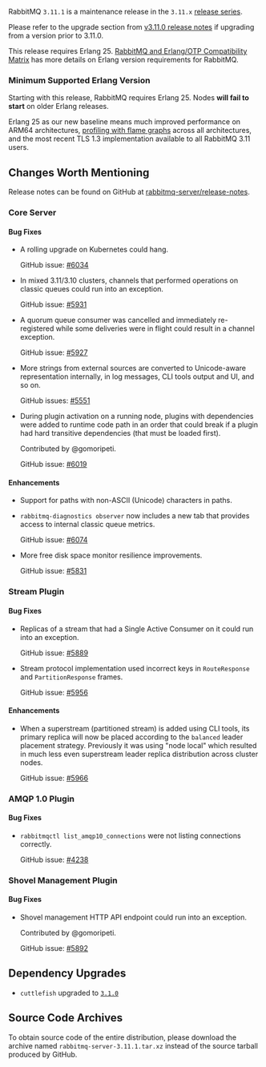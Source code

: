 RabbitMQ `3.11.1` is a maintenance release in the `3.11.x` [release series](https://www.rabbitmq.com/versions.html).

Please refer to the upgrade section from [v3.11.0 release notes](https://github.com/rabbitmq/rabbitmq-server/releases/tag/v3.11.0)
if upgrading from a version prior to 3.11.0.

This release requires Erlang 25.
[RabbitMQ and Erlang/OTP Compatibility Matrix](https://www.rabbitmq.com/which-erlang.html) has more details on
Erlang version requirements for RabbitMQ.


### Minimum Supported Erlang Version

Starting with this release, RabbitMQ requires Erlang 25. Nodes **will fail to start** on older Erlang releases.

Erlang 25 as our new baseline means much improved performance on ARM64 architectures, [profiling with flame graphs](https://blog.rabbitmq.com/posts/2022/05/flame-graphs/)
across all architectures, and the most recent TLS 1.3 implementation available to all RabbitMQ 3.11 users.


## Changes Worth Mentioning

Release notes can be found on GitHub at [rabbitmq-server/release-notes](https://github.com/rabbitmq/rabbitmq-server/tree/v3.11.x/release-notes).


### Core Server

#### Bug Fixes

  * A rolling upgrade on Kubernetes could hang.

    GitHub issue: [#6034](https://github.com/rabbitmq/rabbitmq-server/issues/6034)

  * In mixed 3.11/3.10 clusters, channels that performed operations on classic queues could
    run into an exception.

    GitHub issue: [#5931](https://github.com/rabbitmq/rabbitmq-server/issues/5931)

  * A quorum queue consumer was cancelled and immediately re-registered while some
    deliveries were in flight could result in a channel exception.

    GitHub issue: [#5927](https://github.com/rabbitmq/rabbitmq-server/issues/5927)

  * More strings from external sources are converted to Unicode-aware representation
    internally, in log messages, CLI tools output and UI, and so on.

    GitHub issues: [#5551](https://github.com/rabbitmq/rabbitmq-server/pull/5551)

  * During plugin activation on a running node, plugins with dependencies were added to runtime code path
    in an order that could break if a plugin had hard transitive dependencies (that must be loaded first).

    Contributed by @gomoripeti.

    GitHub issue: [#6019](https://github.com/rabbitmq/rabbitmq-server/pull/6019)

#### Enhancements

 * Support for paths with non-ASCII (Unicode) characters in paths.

 * `rabbitmq-diagnostics observer` now includes a new tab that provides access to internal classic queue
   metrics.

   GitHub issue: [#6074](https://github.com/rabbitmq/rabbitmq-server/pull/6074)

 * More free disk space monitor resilience improvements.

   GitHub issue: [#5831](https://github.com/rabbitmq/rabbitmq-server/pull/5831)


### Stream Plugin

#### Bug Fixes

 * Replicas of a stream that had a Single Active Consumer on it could run into an exception.

   GitHub issue: [#5889](https://github.com/rabbitmq/rabbitmq-server/issues/5889)

 * Stream protocol implementation used incorrect keys in `RouteResponse` and `PartitionResponse` frames.

   GitHub issue: [#5956](https://github.com/rabbitmq/rabbitmq-server/issues/5956)

#### Enhancements

 * When a superstream (partitioned stream) is added using CLI tools, its primary replica will now
   be placed according to the `balanced` leader placement strategy. Previously it was using "node local"
   which resulted in much less even superstream leader replica distribution across cluster nodes.

   GitHub issue: [#5966](https://github.com/rabbitmq/rabbitmq-server/pull/5966)


### AMQP 1.0 Plugin

#### Bug Fixes

 * `rabbitmqctl list_amqp10_connections` were not listing connections correctly.

   GitHub issue: [#4238](https://github.com/rabbitmq/rabbitmq-server/issues/4238)


### Shovel Management Plugin

#### Bug Fixes

 * Shovel management HTTP API endpoint could run into an exception.

   Contributed by @gomoripeti.

   GitHub issue: [#5892](https://github.com/rabbitmq/rabbitmq-server/pull/5892)



## Dependency Upgrades

 * `cuttlefish` upgraded to [`3.1.0`](https://github.com/Kyorai/cuttlefish/releases)


## Source Code Archives

To obtain source code of the entire distribution, please download the archive named `rabbitmq-server-3.11.1.tar.xz`
instead of the source tarball produced by GitHub.
